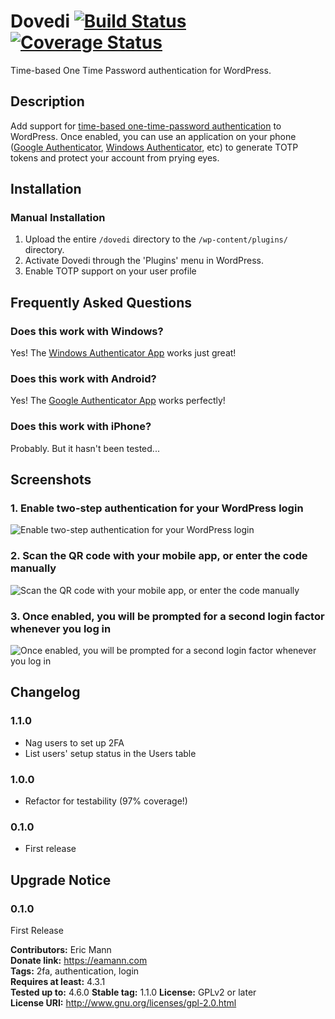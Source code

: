 # Dovedi [![Build Status][travis-image]][travis-url] [![Coverage Status][coveralls-image]][coveralls-url]

Time-based One Time Password authentication for WordPress.

Description
-----------

Add support for [time-based one-time-password authentication](https://en.wikipedia.org/wiki/Time-based_One-time_Password_Algorithm) to WordPress. Once enabled, you can use an application on your phone ([Google Authenticator](https://play.google.com/store/apps/details?id=com.google.android.apps.authenticator2&hl=en), [Windows Authenticator](https://www.microsoft.com/en-us/store/apps/authenticator/9wzdncrfj3rj), etc) to generate TOTP tokens and protect your account from prying eyes.

Installation
------------

### Manual Installation ###

1. Upload the entire `/dovedi` directory to the `/wp-content/plugins/` directory.
2. Activate Dovedi through the 'Plugins' menu in WordPress.
3. Enable TOTP support on your user profile

Frequently Asked Questions
--------------------------

### Does this work with Windows? ###

Yes! The [Windows Authenticator App](https://www.microsoft.com/en-us/store/apps/authenticator/9wzdncrfj3rj) works just great!

### Does this work with Android? ###

Yes! The [Google Authenticator App](https://play.google.com/store/apps/details?id=com.google.android.apps.authenticator2&hl=en) works perfectly!

### Does this work with iPhone? ###

Probably. But it hasn't been tested...

Screenshots
-----------

### 1. Enable two-step authentication for your WordPress login ###
![Enable two-step authentication for your WordPress login](https://s3-us-west-2.amazonaws.com/6675d06c-ea96-49d2-8788-c5bc5129fb4a/Enable-Two-Step.png)

### 2. Scan the QR code with your mobile app, or enter the code manually ###
![Scan the QR code with your mobile app, or enter the code manually](https://s3-us-west-2.amazonaws.com/6675d06c-ea96-49d2-8788-c5bc5129fb4a/Two-Step-QR.png)

### 3. Once enabled, you will be prompted for a second login factor whenever you log in ###
![Once enabled, you will be prompted for a second login factor whenever you log in](https://s3-us-west-2.amazonaws.com/6675d06c-ea96-49d2-8788-c5bc5129fb4a/Authentication-Required.png)

Changelog
----------

### 1.1.0 ###
* Nag users to set up 2FA
* List users' setup status in the Users table

### 1.0.0 ###
* Refactor for testability (97% coverage!)

### 0.1.0 ###
* First release

Upgrade Notice
--------------

### 0.1.0 ###
First Release

**Contributors:**      Eric Mann  
**Donate link:**       https://eamann.com  
**Tags:**              2fa, authentication, login  
**Requires at least:** 4.3.1  
**Tested up to:**      4.6.0
**Stable tag:**        1.1.0
**License:**           GPLv2 or later  
**License URI:**       http://www.gnu.org/licenses/gpl-2.0.html  

[travis-image]: https://travis-ci.org/ericmann/dovedi.svg?branch=master
[travis-url]: https://travis-ci.org/ericmann/dovedi
[coveralls-image]: https://coveralls.io/repos/ericmann/dovedi/badge.svg?branch=master&service=github
[coveralls-url]: https://coveralls.io/github/ericmann/dovedi?branch=master